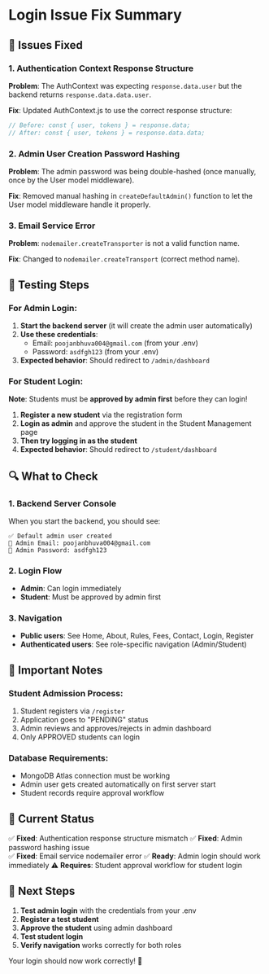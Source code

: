 # Login Issue Fix Summary

## 🔧 Issues Fixed

### 1. **Authentication Context Response Structure**
**Problem**: The AuthContext was expecting `response.data.user` but the backend returns `response.data.data.user`.

**Fix**: Updated AuthContext.js to use the correct response structure:
```javascript
// Before: const { user, tokens } = response.data;
// After: const { user, tokens } = response.data.data;
```

### 2. **Admin User Creation Password Hashing**
**Problem**: The admin password was being double-hashed (once manually, once by the User model middleware).

**Fix**: Removed manual hashing in `createDefaultAdmin()` function to let the User model middleware handle it properly.

### 3. **Email Service Error**
**Problem**: `nodemailer.createTransporter` is not a valid function name.

**Fix**: Changed to `nodemailer.createTransport` (correct method name).

## 🧪 Testing Steps

### For Admin Login:
1. **Start the backend server** (it will create the admin user automatically)
2. **Use these credentials**:
   - Email: `poojanbhuva004@gmail.com` (from your .env)
   - Password: `asdfgh123` (from your .env)
3. **Expected behavior**: Should redirect to `/admin/dashboard`

### For Student Login:
**Note**: Students must be **approved by admin first** before they can login!

1. **Register a new student** via the registration form
2. **Login as admin** and approve the student in the Student Management page
3. **Then try logging in as the student**
4. **Expected behavior**: Should redirect to `/student/dashboard`

## 🔍 What to Check

### 1. Backend Server Console
When you start the backend, you should see:
```
✅ Default admin user created
📧 Admin Email: poojanbhuva004@gmail.com
🔑 Admin Password: asdfgh123
```

### 2. Login Flow
- **Admin**: Can login immediately
- **Student**: Must be approved by admin first

### 3. Navigation
- **Public users**: See Home, About, Rules, Fees, Contact, Login, Register
- **Authenticated users**: See role-specific navigation (Admin/Student)

## 🚨 Important Notes

### Student Admission Process:
1. Student registers via `/register`
2. Application goes to "PENDING" status
3. Admin reviews and approves/rejects in admin dashboard
4. Only APPROVED students can login

### Database Requirements:
- MongoDB Atlas connection must be working
- Admin user gets created automatically on first server start
- Student records require approval workflow

## 🎯 Current Status

✅ **Fixed**: Authentication response structure mismatch
✅ **Fixed**: Admin password hashing issue  
✅ **Fixed**: Email service nodemailer error
✅ **Ready**: Admin login should work immediately
⚠️ **Requires**: Student approval workflow for student login

## 🔄 Next Steps

1. **Test admin login** with the credentials from your .env
2. **Register a test student** 
3. **Approve the student** using admin dashboard
4. **Test student login**
5. **Verify navigation** works correctly for both roles

Your login should now work correctly! 🎉

